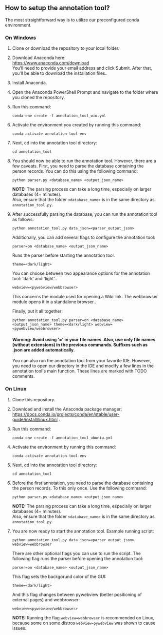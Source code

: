 ## How to setup the annotation tool?
The most straightforward way is to utilize our preconfigured conda environment.
### On Windows
1) Clone or download the repository to your local folder.
2) Download Anaconda here:<br/>
   https://www.anaconda.com/download<br/>
   You'll need to provide your email address and click Submit. After that, you'll be able to download the installation files..
3) Install Anaconda.
4) Open the Anaconda PowerShell Prompt and navigate to the folder where you cloned the repository.
5) Run this command:<br/>
   ```
   conda env create -f annotation_tool_win.yml
   ```
6) Activate the environment you created by running this command: <br/>
    ```
    conda activate annotation-tool-env 
    ```
7) Next, cd into the annotation tool directory:
   ```
   cd annotation_tool
   ```
8) You should now be able to run the annotation tool. However, there are a few caveats. First, you need to parse the database containing the person records. You can do this using the following command:
   ```
   python parser.py <database_name> <output_json_name>
   ```
   **NOTE:** The parsing process can take a long time, especially on larger databases (4+ minutes). </br>Also, ensure that the folder ```<database_name>``` is in the same directory as ```annotation_tool.py```.

9) After successfully parsing the database, you can run the annotation tool as follows:
   ```
   python annotation_tool.py data_json=<parser_output_json>
   ```
   Additionally, you can add several flags to configure the annotation tool:
   ```
   parser=on <database_name> <output_json_name>
   ```
   Runs the parser before starting the annotation tool.
   ```
   theme=<dark/light>
   ```
   You can choose between two appearance options for the annotation tool: 'dark' and 'light'..
   ```
   webview=<pywebview/webbrowser>
   ```
   This concerns the module used for opening a Wiki link. The webbrowser module opens it in a standalone browser..

   Finally, put it all together:
   ```
   python annotation_tool.py parser=on <database_name> <output_json_name> theme=<dark/light> webview=<pywebview/webbrowser>
   ```
   #### Warning: Avoid using '=' in your file names. Also, use only file names (without extensions) in the previous commands. Suffixes such as .json are added automatically.

   You can also run the annotation tool from your favorite IDE. However, you need to open our directory in the IDE and modify a few lines in the annotation tool's     main function. These lines are marked with TODO comments.
   
### On Linux
1) Clone this repository.
2) Download and install the Anaconda package manager: https://docs.conda.io/projects/conda/en/stable/user-guide/install/linux.html .
3) Run this command:<br/>
   ```
   conda env create -f annotation_tool_ubuntu.yml
   ```
4) Activate the environment by running this command: <br/>
    ```
    conda activate annotation-tool-env 
    ```
5) Next, cd into the annotation tool directory:
   ```
   cd annotation_tool
   ```
6) Before the first annotation, you need to parse the database containing the person records. To this only once. Use the following command:
   ```
   python parser.py <database_name> <output_json_name>
   ```
   **NOTE:** The parsing process can take a long time, especially on larger databases (4+ minutes). </br>Also, ensure that the folder ```<database_name>``` is in the same directory as ```annotation_tool.py```.

7) You are now ready to start the annotation tool. Example running script:  
   ```
   python annotation_tool.py data_json=<parser_output_json> webview=webbrowser
   ```
   There are other optional flags you can use to run the script. The following flag runs the parser before opening the annotation tool:
   ```
   parser=on <database_name> <output_json_name>
   ```
   This flag sets the backgorund color of the GUI:
   ```
   theme=<dark/light>
   ```
   And this flag changes between pywebview (better positioning of external pages) and webbrowser:
   ```
   webview=<pywebview/webbrowser>
   ```
   **NOTE:** Running the flag ```webview=webbrowser``` is recommended on Linux, because some on some distros ```webview=pywebview``` was shown to cause issues.
